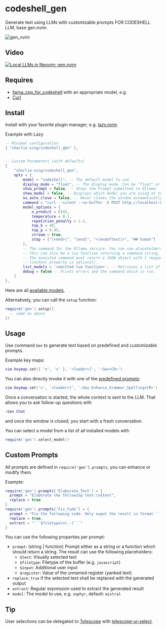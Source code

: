 # codeshell_gen

Generate text using LLMs with customizable prompts FOR CODESHELL LLM, base gen.nvim.

![gen_nvim](https://github.com/David-Kunz/gen.nvim/assets/1009936/79f17157-9327-484a-811b-2d71ceb8fbe3)

## Video

[![Local LLMs in Neovim: gen.nvim](https://user-images.githubusercontent.com/1009936/273126287-7b5f2b40-c678-47c5-8f21-edf9516f6034.jpg)](https://youtu.be/FIZt7MinpMY?si=KChSuJJDyrcTdYiM)

## Requires

- [llama_cpp_for_codeshell](https://github.com/WisdomShell/llama_cpp_for_codeshell) with an appropriate model, e.g. 
- [Curl](https://curl.se/)

## Install

Install with your favorite plugin manager, e.g. [lazy.nvim](https://github.com/folke/lazy.nvim)

Example with Lazy

```lua
-- Minimal configuration
{ "charlie-xing/codeshell_gen" },

```

```lua

-- Custom Parameters (with defaults)
{
    "charlie-xing/codeshell_gen",
    opts = {
        model = "codeshell", -- The default model to use.
        display_mode = "float", -- The display mode. Can be "float" or "split".
        show_prompt = false, -- Shows the Prompt submitted to Ollama.
        show_model = false, -- Displays which model you are using at the beginning of your chat session.
        no_auto_close = false, -- Never closes the window automatically.
        command = "curl --silent --no-buffer -X POST http://localhost:8080/completion -d $body",
        model_options = {
            n_predict = 8192,
            temperature = 0.1,
            repetition_penalty = 1.2,
            top_k = 40,
            top_p = 0.95,
            stream = true,
            stop = {"|<end>|", "|end|", "<|endoftext|>", "## human"}
        },
        -- The command for the Ollama service. You can use placeholders $prompt, $model and $body (shellescaped).
        -- This can also be a lua function returning a command string, with options as the input parameter.
        -- The executed command must return a JSON object with { response, context }
        -- (context property is optional).
        list_models = '<omitted lua function>', -- Retrieves a list of model names
        debug = false -- Prints errors and the command which is run.
    }
},
```

Here are all [available models](https://ollama.ai/library).

Alternatively, you can call the `setup` function:

```lua
require('gen').setup({
  -- same as above
})
```

## Usage

Use command `Gen` to generate text based on predefined and customizable prompts.

Example key maps:

```lua
vim.keymap.set({ 'n', 'v' }, '<leader>]', ':Gen<CR>')
```

You can also directly invoke it with one of the [predefined prompts](./lua/gen/prompts.lua):

```lua
vim.keymap.set('v', '<leader>]', ':Gen Enhance_Grammar_Spelling<CR>')
```

Once a conversation is started, the whole context is sent to the LLM. That allows you to ask follow-up questions with

```lua
:Gen Chat
```

and once the window is closed, you start with a fresh conversation.

You can select a model from a list of all installed models with

```lua
require('gen').select_model()
```

## Custom Prompts

All prompts are defined in `require('gen').prompts`, you can enhance or modify them.

Example:

```lua
require('gen').prompts['Elaborate_Text'] = {
  prompt = "Elaborate the following text:\n$text",
  replace = true
}
require('gen').prompts['Fix_Code'] = {
  prompt = "Fix the following code. Only ouput the result in format ```$filetype\n...\n```:\n```$filetype\n$text\n```",
  replace = true,
  extract = "```$filetype\n(.-)```"
}
```

You can use the following properties per prompt:

- `prompt`: (string | function) Prompt either as a string or a function which should return a string. The result can use the following placeholders:
  - `$text`: Visually selected text
  - `$filetype`: Filetype of the buffer (e.g. `javascript`)
  - `$input`: Additional user input
  - `$register`: Value of the unnamed register (yanked text)
- `replace`: `true` if the selected text shall be replaced with the generated output
- `extract`: Regular expression used to extract the generated result
- `model`: The model to use, e.g. `zephyr`, default: `mistral`

## Tip

User selections can be delegated to [Telescope](https://github.com/nvim-telescope/telescope.nvim) with [telescope-ui-select](https://github.com/nvim-telescope/telescope-ui-select.nvim).
